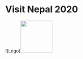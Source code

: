 #                                     Visit Nepal 2020  
![Logo]<img src="https://i2.wp.com/neostuffs.com/wp-content/uploads/2018/06/Visit-nepal-2020.jpg?fit=1200%2C720" width="100" height="100">
 

